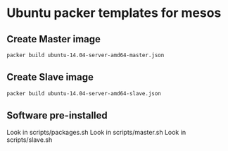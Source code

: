 # Ubuntu packer templates for mesos

## Create Master image

```bash
packer build ubuntu-14.04-server-amd64-master.json
```

## Create Slave image

```bash
packer build ubuntu-14.04-server-amd64-slave.json
```

## Software pre-installed
Look in scripts/packages.sh
Look in scripts/master.sh
Look in scripts/slave.sh


